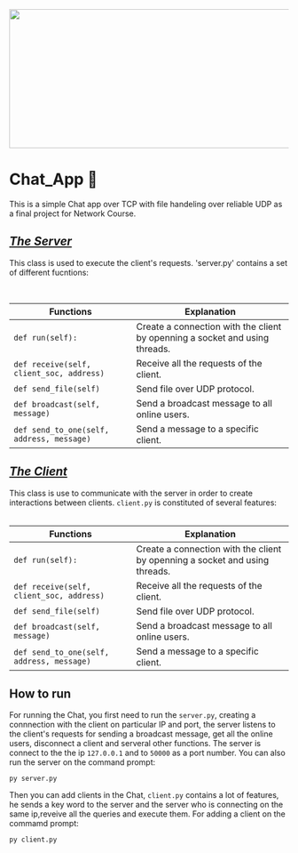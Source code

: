 <img src="https://user-images.githubusercontent.com/92322613/156634960-59bd89e7-5e37-49c3-9fef-51a800687721.png" width="1000" height="250" />


# Chat_App 📱
This is a simple Chat app over TCP with file handeling over reliable UDP as a final project for Network Course.

## <ins>***The Server***<ins> 
  

This class is used to execute the client's requests. 'server.py' contains a set of different fucntions:

  <br />
  
  | **Functions**      |    **Explanation**        |
|-----------------|-----------------------|
| `def run(self):` | Create a connection with the client by openning a socket and using threads. |
| `def receive(self, client_soc, address)` | Receive all the requests of the client. |
| `def send_file(self)` | Send file over UDP protocol. |
| `def broadcast(self, message)` | Send a broadcast message to all online users. |
| `def send_to_one(self, address, message)` | Send a message to a specific client. |


## <ins>***The Client***<ins> 
  
This class is use to communicate with the server in order to create interactions between clients. `client.py` is constituted of several features:  
   <br />
  
  | **Functions**      |    **Explanation**        |
|-----------------|-----------------------|
| `def run(self):` | Create a connection with the client by openning a socket and using threads. |
| `def receive(self, client_soc, address)` | Receive all the requests of the client. |
| `def send_file(self)` | Send file over UDP protocol. |
| `def broadcast(self, message)` | Send a broadcast message to all online users. |
| `def send_to_one(self, address, message)` | Send a message to a specific client. | 
  

## How to run

For running the Chat, you first need to run the `server.py`, creating a connnection with the client on particular IP and port, the server listens to the client's requests for sending a broadcast message, get all the online users, disconnect a client and serveral other functions. The server is connect to the the ip `127.0.0.1` and to `50000` as a port number. You can also run the server on the command prompt:

    py server.py
    
Then you can add clients in the Chat, `client.py` contains a lot of features, he sends a key word to the server and the server who is connecting on the same ip,reveive all the queries and execute them. For adding a client on the commamd prompt:

    py client.py
